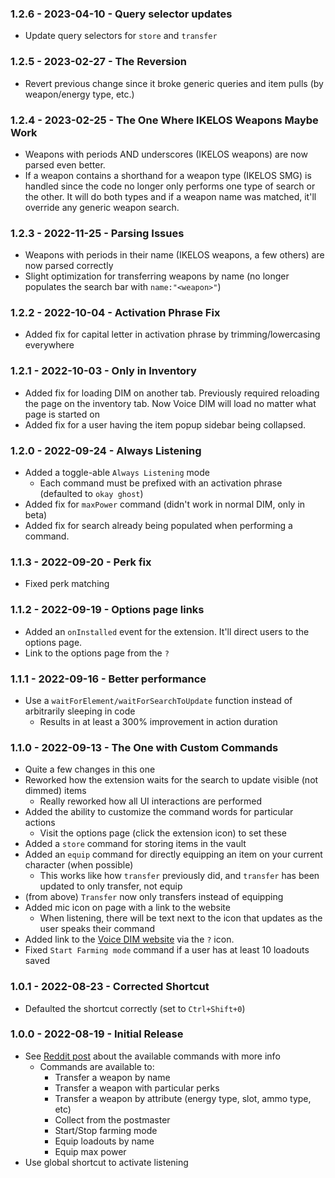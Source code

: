 ### 1.2.6 - 2023-04-10 - Query selector updates

- Update query selectors for `store` and `transfer`

### 1.2.5 - 2023-02-27 - The Reversion

- Revert previous change since it broke generic queries and item pulls (by weapon/energy type, etc.)

### 1.2.4 - 2023-02-25 - The One Where IKELOS Weapons Maybe Work

- Weapons with periods AND underscores (IKELOS weapons) are now parsed even better.
- If a weapon contains a shorthand for a weapon type (IKELOS SMG) is handled since the code no longer only performs one type of search or the other. It will do both types and if a weapon name was matched, it'll override any generic weapon search.

### 1.2.3 - 2022-11-25 - Parsing Issues

- Weapons with periods in their name (IKELOS weapons, a few others) are now parsed correctly
- Slight optimization for transferring weapons by name (no longer populates the search bar with `name:"<weapon>"`)

### 1.2.2 - 2022-10-04 - Activation Phrase Fix

- Added fix for capital letter in activation phrase by trimming/lowercasing everywhere

### 1.2.1 - 2022-10-03 - Only in Inventory

- Added fix for loading DIM on another tab. Previously required reloading the page on the inventory tab. Now Voice DIM will load no matter what page is started on
- Added fix for a user having the item popup sidebar being collapsed.

### 1.2.0 - 2022-09-24 - Always Listening

- Added a toggle-able `Always Listening` mode
  - Each command must be prefixed with an activation phrase (defaulted to `okay ghost`)
- Added fix for `maxPower` command (didn't work in normal DIM, only in beta)
- Added fix for search already being populated when performing a command.

### 1.1.3 - 2022-09-20 - Perk fix

- Fixed perk matching

### 1.1.2 - 2022-09-19 - Options page links

- Added an `onInstalled` event for the extension. It'll direct users to the options page.
- Link to the options page from the `?`

### 1.1.1 - 2022-09-16 - Better performance

- Use a `waitForElement/waitForSearchToUpdate` function instead of arbitrarily sleeping in code
  - Results in at least a 300% improvement in action duration

### 1.1.0 - 2022-09-13 - The One with Custom Commands

- Quite a few changes in this one
- Reworked how the extension waits for the search to update visible (not dimmed) items
  - Really reworked how all UI interactions are performed
- Added the ability to customize the command words for particular actions
  - Visit the options page (click the extension icon) to set these
- Added a `store` command for storing items in the vault
- Added an `equip` command for directly equipping an item on your current character (when possible)
  - This works like how `transfer` previously did, and `transfer` has been updated to only transfer, not equip
- (from above) `Transfer` now only transfers instead of equipping
- Added mic icon on page with a link to the website
  - When listening, there will be text next to the icon that updates as the user speaks their command
- Added link to the [Voice DIM website](https://www.voicedim.com) via the `?` icon.
- Fixed `Start Farming mode` command if a user has at least 10 loadouts saved

### 1.0.1 - 2022-08-23 - Corrected Shortcut

- Defaulted the shortcut correctly (set to `Ctrl+Shift+0`)

### 1.0.0 - 2022-08-19 - Initial Release

- See [Reddit post](https://www.reddit.com/r/DestinyTheGame/comments/wseigx/interact_with_dim_using_your_voice/) about the available commands with more info
  - Commands are available to:
    - Transfer a weapon by name
    - Transfer a weapon with particular perks
    - Transfer a weapon by attribute (energy type, slot, ammo type, etc)
    - Collect from the postmaster
    - Start/Stop farming mode
    - Equip loadouts by name
    - Equip max power
- Use global shortcut to activate listening
